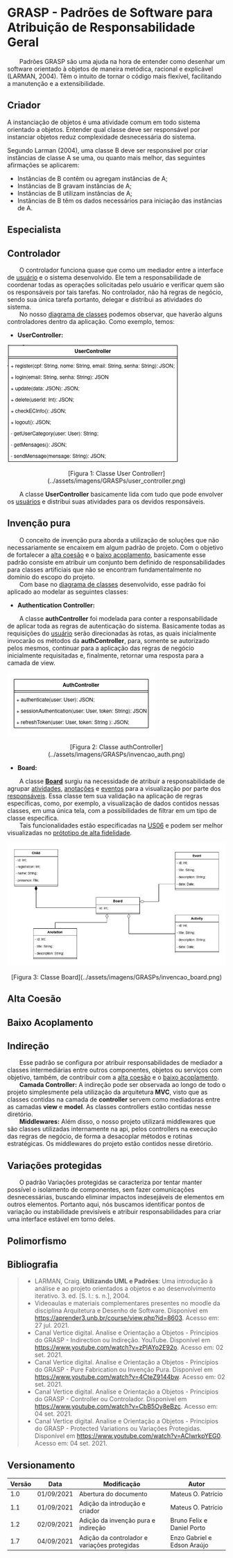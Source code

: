 # GRASP - Padrões de Software para Atribuição de Responsabilidade Geral

&emsp;&emsp;Padrões GRASP são uma ajuda na hora de entender como desenhar um software orientado à objetos de maneira metódica, racional e explicável (LARMAN, 2004). Têm o intuito de tornar o código mais flexível, facilitando a manutenção e a extensibilidade.

## Criador

A instanciação de objetos é uma atividade comum em todo sistema orientado a objetos. Entender qual classe deve ser responsável por instanciar objetos reduz complexidade desnecessária do sistema.

Segundo Larman (2004), uma classe B deve ser responsável por criar instâncias de classe A se uma, ou quanto mais melhor, das seguintes afirmações se aplicarem:

- Instâncias de B contêm ou agregam instâncias de A;
- Instâncias de B gravam instâncias de A;
- Instâncias de B utilizam instâncias de A;
- Instâncias de B têm os dados necessários para iniciação das instâncias de A.

## Especialista


## Controlador

&emsp;&emsp;O controlador funciona quase que como um mediador entre a interface de [usuário](../../base/requisitos/modelagem/lexicos/#lexico-usuario) e o sistema desenvolvido. Ele tem a responsabilidade de coordenar todas as operações solicitadas pelo usuário e verificar quem são os responsáveis por tais tarefas. No controlador, não há regras de negócio, sendo sua única tarefa portanto, delegar e distribui as atividades do sistema.<br>
&emsp;&emsp;No nosso [diagrama de classes](../../modelagem/modelagem-estatica/diagrama-de-classes) podemos observar, que haverão alguns controladores dentro da aplicação. Como exemplo, temos:

- **UserController:**

![User Controller](../assets/imagens/GRASPs/user_controller.png)
<center>[Figura 1: Classe User Controllerr](../assets/imagens/GRASPs/user_controller.png)</center>

&emsp;&emsp;A classe **UserController** basicamente lida com tudo que pode envolver os [usuários](../../base/requisitos/modelagem/lexicos/#lexico-usuario) e distribui suas atividades para os devidos responsáveis.

## Invenção pura
&emsp;&emsp;O conceito de invenção pura aborda a utilização de soluções que não necessariamente se encaixem em algum padrão de projeto.
Com o objetivo de fortalecer a [alta coesão](#alta-coesao) e o [baixo acoplamento](#baixo-acoplamento), basicamente esse padrão consiste em atribuir um conjunto bem definido de responsabilidades para classes artificiais que não se encontram fundamentalmente no domínio do escopo do projeto.<br>
&emsp;&emsp;Com base no [diagrama de classes](../../modelagem/modelagem-estatica/diagrama-de-classes) desenvolvido, esse padrão foi aplicado ao modelar as seguintes classes:

- **Authentication Controller:**

&emsp;&emsp;A classe **authController** foi modelada para conter a responsabilidade de aplicar toda as regras de autenticação do sistema. Basicamente todas as requisições do [usuário](../../base/requisitos/modelagem/lexicos/#lexico-usuario) serão direcionadas às rotas, as quais inicialmente invocarão os métodos da **authController**, para, somente se autorizado pelos mesmos, continuar para a aplicação das regras de negócio inicialmente requisitadas e, finalmente, retornar uma resposta para a camada de view.

![Authentication Controller](../assets/imagens/GRASPs/invencao_auth.png)
<center>[Figura 2: Classe authController](../assets/imagens/GRASPs/invencao_auth.png)</center>

- **Board:**

&emsp;&emsp;A classe [**Board**](../../base/requisitos/modelagem/lexicos/#lexico-mural) surgiu na necessidade de atribuir a responsabilidade de agrupar [atividades](../../base/requisitos/modelagem/lexicos/#lexico-atividade), [anotações](../../base/requisitos/modelagem/lexicos/#lexico-anotacao) e [eventos](../../base/requisitos/modelagem/lexicos/#lexico-evento) para a visualização por parte dos [responsáveis](../../base/requisitos/modelagem/lexicos/#lexico-responsavel). Essa classe tem sua validação na aplicação de regras específicas, como, por exemplo, a visualização de dados contidos nessas classes, em uma única tela, com a possibilidades de filtrar em um tipo de classe específica.<br>
&emsp;&emsp;Tais funcionalidades estão especificadas na [US06](../../product-backlog/#US06) e podem ser melhor visualizadas no [prótotipo de alta fidelidade](../../base/design-sprint/prototipo-alta/#prototipo-produzido).

![Board](../assets/imagens/GRASPs/invencao_board.png)
<center>[Figura 3: Classe Board](../assets/imagens/GRASPs/invencao_board.png)</center>

## Alta Coesão


## Baixo Acoplamento


## Indireção

&emsp;&emsp;Esse padrão se configura por atribuir responsabilidades de mediador a classes intermediárias entre outros componentes, objetos ou serviços com objetivo, também, de contribuir com a [alta coesão](#alta-coesao) e o [baixo acoplamento](#baixo-acoplamento).<br>
&emsp;&emsp;**Camada Controller:** A indireção pode ser observada ao longo de todo o projeto simplesmente pela utilização da arquitetura **MVC**, visto que as classes contidas na camada de **controller** servem como mediadoras entre as camadas **view** e **model**. As classes controllers estão contidas nesse diretório.<br>
&emsp;&emsp;**Middlewares:** Além disso, o nosso projeto utilizará middlewares que são classes utilizadas internamente na api, pelos controllers na execução das regras de negócio, de forma a desacoplar métodos e rotinas estratégicas. Os middlewares do projeto estão contidos nesse diretório.

## Variações protegidas
&emsp;&emsp;O padrão Variações protegidas se caracteriza por tentar manter possível o isolamento de componentes, sem fazer comunicações desnecessárias, buscando eliminar impactos indesejáveis de elementos em outros elementos. Portanto aqui, nós buscamos identificar pontos de variação ou instabilidade previsíveis e atribuir responsabilidades para criar uma interface estável em torno deles.

## Polimorfismo



## Bibliografia

> - LARMAN, Craig. <b>Utilizando UML e Padrões</b>: Uma introdução à análise e ao projeto orientados a objetos e ao desenvolvimento iterativo. 3. ed. [S. l.: s. n.], 2004.
> - Videoaulas e materiais complementares presentes no moodle da disciplina Arquitetura e Desenho de Software. Disponível em <https://aprender3.unb.br/course/view.php?id=8603>. Acesso em: 27 jul. 2021.
> - Canal Vertice digital. Analise e Orientação a Objetos - Princípios do GRASP - Indirection ou Indireção. YouTube. Disponível em <https://www.youtube.com/watch?v=zPlAYo2E92o>. Acesso em: 02 set. 2021.
> - Canal Vertice digital. Analise e Orientação a Objetos - Princípios do GRASP - Pure Fabrication ou Invenção Pura. Disponível em <https://www.youtube.com/watch?v=4CteZ9144bw>. Acesso em: 02 set. 2021.
> - Canal Vertice digital. Analise e Orientação a Objetos - Princípios do GRASP - Controller ou Controlador. Disponível em <https://www.youtube.com/watch?v=CbB5Oy8eBzc>. Acesso em: 04 set. 2021.
> - Canal Vertice digital. Analise e Orientação a Objetos - Princípios do GRASP - Protected Variations ou Variações Protegidas. Disponível em <https://www.youtube.com/watch?v=AClwrkpYEG0>. Acesso em: 04 set. 2021.

## Versionamento
| Versão | Data | Modificação | Autor |
|--|--|--|--|
|1.0|01/09/2021| Abertura do documento | Mateus O. Patrício |
|1.1|01/09/2021| Adição da introdução e criador | Mateus O. Patrício |
|1.2|02/09/2021| Adição da invenção pura e indireção | Bruno Felix e Daniel Porto |
|1.7|04/09/2021| Adição da controlador e variações protegidas | Enzo Gabriel e Edson Araújo |